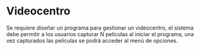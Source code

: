 # Videocentro
Se requiere diseñar un programa para gestionar un videocentro, el sistema debe permitir a los usuarios capturar N películas al iniciar el programa, una vez capturados las películas se podrá acceder al menú de opciones.
